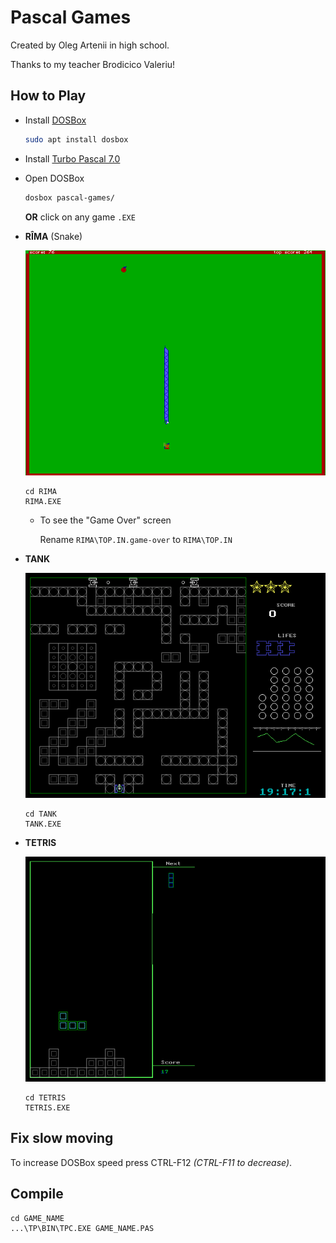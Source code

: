 # Pascal Games

Created by Oleg Artenii in high school.

Thanks to my teacher Brodicico Valeriu!

## How to Play

* Install [DOSBox](https://www.google.com/search?q=dosbox+download)

    ```sh
    sudo apt install dosbox
    ```

* Install [Turbo Pascal 7.0](https://mega.nz/#!wotThTaZ!vZhfOvJImK_tdK1h36uv7qpN6-CbpXOoOd9fcri6ZN4)

* Open DOSBox

    ```sh
    dosbox pascal-games/
    ```

    **OR** click on any game `.EXE`

* **RÎMA** (Snake)

    ![Screenshot](RIMA/screenshot.png)

    ```
    cd RIMA
    RIMA.EXE
    ```

    * To see the "Game Over" screen

        Rename `RIMA\TOP.IN.game-over` to `RIMA\TOP.IN`

* **TANK**

    ![Screenshot](TANK/screenshot.png)

    ```
    cd TANK
    TANK.EXE
    ```

* **TETRIS**

    ![Screenshot](TETRIS/screenshot.png)

    ```
    cd TETRIS
    TETRIS.EXE
    ```

## Fix slow moving

To increase DOSBox speed press CTRL-F12 _(CTRL-F11 to decrease)_.

## Compile

```
cd GAME_NAME
...\TP\BIN\TPC.EXE GAME_NAME.PAS
```
